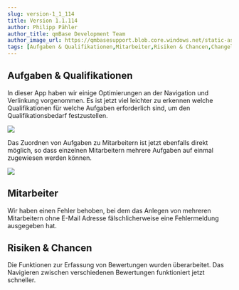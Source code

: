 ```yaml
---
slug: version-1_1_114
title: Version 1.1.114
author: Philipp Pähler
author_title: qmBase Development Team
author_image_url: https://qmbasesupport.blob.core.windows.net/static-assets/img/persons/paehler_round.png
tags: [Aufgaben & Qualifikationen,Mitarbeiter,Risiken & Chancen,Changelog]
---
```

## Aufgaben & Qualifikationen

In dieser App haben wir einige Optimierungen an der Navigation und Verlinkung vorgenommen. Es ist jetzt viel leichter zu erkennen welche Qualifikationen für welche Aufgaben erforderlich sind, um den Qualifikationsbedarf festzustellen.

![](https://caqadmin.blob.core.windows.net/releasenotes/100-images/mceclip0.gif)

Das Zuordnen von Aufgaben zu Mitarbeitern ist jetzt ebenfalls direkt möglich, so dass einzelnen Mitarbeitern mehrere Aufgaben auf einmal zugewiesen werden können.

![](https://caqadmin.blob.core.windows.net/releasenotes/100-images/mceclip0.png)

## Mitarbeiter

Wir haben einen Fehler behoben, bei dem das Anlegen von mehreren Mitarbeitern ohne E-Mail Adresse fälschlicherweise eine Fehlermeldung ausgegeben hat.

## Risiken & Chancen

Die Funktionen zur Erfassung von Bewertungen wurden überarbeitet. Das Navigieren zwischen verschiedenen Bewertungen funktioniert jetzt schneller.